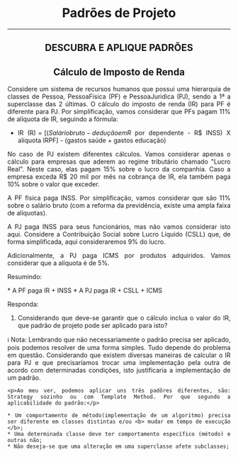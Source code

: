 # <h1 align="center"> Padrões de Projeto </h1>
<hr/>

## <h2 align="center">DESCUBRA E APLIQUE PADRÕES </h2>

<div align="justify">
  
 ## <h2 align="center">Cálculo de Imposto de Renda </h2>
 
 <p>Considere um sistema de recursos humanos que possui uma hierarquia de classes de Pessoa, PessoaFisica (PF) e PessoaJuridica (PJ), sendo a 1ª a superclasse das 2 últimas.  O cálculo do imposto de renda (IR) para PF é diferente para PJ. Por simplificação, vamos considerar que PFs pagam 11% de alíquota de IR, seguindo a fórmula: </p>

  * IR (R$) = [(Salário bruto - dedução em R$ por dependente - R$ INSS) X alíquota IRPF] - (gastos saúde + gastos educação)
  
  <p>No caso de PJ existem diferentes cálculos. Vamos considerar apenas o cálculo para empresas que aderem ao regime tributário chamado "Lucro Real". Neste caso, elas pagam 15% sobre o lucro da companhia. Caso a empresa exceda R$ 20 mil por mês na cobrança de IR, ela também paga 10% sobre o valor que exceder.
  
A PF física paga INSS. Por simplificação, vamos considerar que são 11% sobre o salário bruto (com a reforma da previdência, existe uma ampla faixa de alíquotas). 

A PJ paga INSS para seus funcionários, mas não vamos considerar isto aqui. Considere a Contribuição Social sobre Lucro Líquido (CSLL) que, de forma simplificada, aqui consideraremos 9% do lucro.

Adicionalmente, a PJ paga ICMS por produtos adquiridos. Vamos considerar que a alíquota é de 5%.

</p>

<p>Resumindo:</p>
  * A PF paga IR + INSS
  * A PJ paga IR + CSLL + ICMS

Responda:

1. Considerando que deve-se garantir que o cálculo inclua o valor do IR, que padrão de projeto pode ser aplicado para isto?

ℹ️ Nota: Lembrando que não necessariamente o padrão precisa ser aplicado, pois podemos resolver de uma forma simples. Tudo depende do problema em questão. Considerando que existem diversas maneiras de calcular o IR para PJ e que precisaríamos trocar uma implementação pela outra de acordo com determinadas condições, isto justificaria a implementação de um padrão.

    <p>Ao meu ver, podemos aplicar uns três padõres diferentes, são: Strategy sozinho ou com Template Method. Por que segundo a aplicabilidade do padrão:</p>
      
    * Um comportamento de método(implementação de um algoritmo) precisa ser diferente em classes distintas e/ou <b> mudar em tempo de execução </b>;
    * Uma determinada classe deve ter comportamento específico (método) e outras não;
    * Não deseja-se que uma alteração em uma superclasse afete subclasses;
    
</div>
